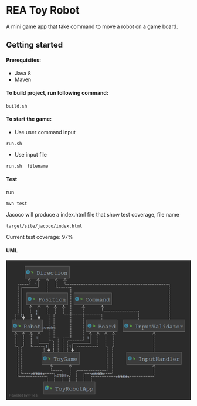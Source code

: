 # REA Toy Robot
A mini game app that take command to move a robot on a game board.

## Getting started
#### Prerequisites:
* Java 8
* Maven

#### To build project, run following command:
```
build.sh
```

#### To start the game:
* Use user command input
```
run.sh
```

* Use input file
```
run.sh  filename
```

#### Test
run
```
mvn test
```
Jacoco will produce a index.html file that show test coverage, file name
```
target/site/jacoco/index.html
```
Current test coverage: 97%

#### UML
![UML](uml/diagram.png)